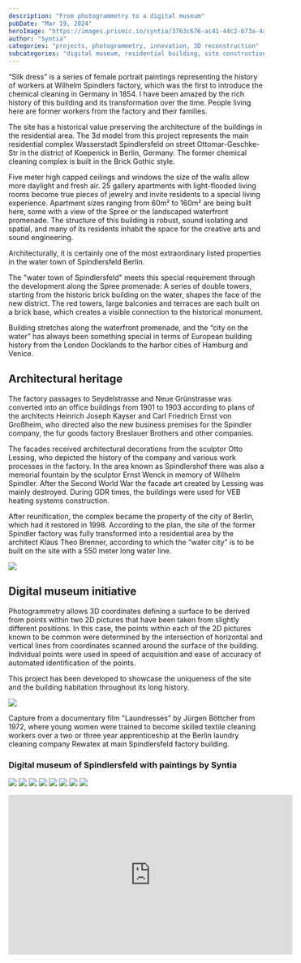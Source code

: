 ```yaml
---
description: "From photogrammetry to a digital museum"
pubDate: "Mar 19, 2024"
heroImage: "https://images.prismic.io/syntia/3763c676-ac41-44c2-b73a-4a1e78b4e71d_707387.jpg?auto=compress,format"
author: "Syntia"
categories: "projects, photogrammetry, innovation, 3D reconstruction"
subcategories: "digital museum, residential building, site construction, property, housing"
---
```


“Silk dress” is a series of female portrait paintings representing the history
of workers at Wilhelm Spindlers factory, which was the first to introduce the
chemical cleaning in Germany in 1854. I have been amazed by the rich history of
this building and its transformation over the time. People living here are
former workers from the factory and their families.

The site has a historical value preserving the architecture of the buildings in
the residential area. The 3d model from this project represents the main
residential complex Wasserstadt Spindlersfeld on street Ottomar-Geschke-Str in
the district of Koepenick in Berlin, Germany. The former chemical cleaning
complex is built in the Brick Gothic style.

Five meter high capped ceilings and windows the size of the walls allow more
daylight and fresh air. 25 gallery apartments with light-flooded living rooms
become true pieces of jewelry and invite residents to a special living
experience. Apartment sizes ranging from 60m² to 160m² are being built here,
some with a view of the Spree or the landscaped waterfront promenade. The
structure of this building is robust, sound isolating and spatial, and many of
its residents inhabit the space for the creative arts and sound engineering.

Architecturally, it is certainly one of the most extraordinary listed properties
in the water town of Spindlersfeld Berlin.

The "water town of Spindlersfeld" meets this special requirement through the
development along the Spree promenade: A series of double towers, starting from
the historic brick building on the water, shapes the face of the new district.
The red towers, large balconies and terraces are each built on a brick base,
which creates a visible connection to the historical monument.

Building stretches along the waterfront promenade, and the “city on the water”
has always been something special in terms of European building history from the
London Docklands to the harbor cities of Hamburg and Venice.

## Architectural heritage

The factory passages to Seydelstrasse and Neue Grünstrasse was converted into an
office buildings from 1901 to 1903 according to plans of the architects Heinrich
Joseph Kayser and Carl Friedrich Ernst von Großheim, who directed also the new
business premises for the Spindler company, the fur goods factory Breslauer
Brothers and other companies.

The facades received architectural decorations from the sculptor Otto Lessing,
who depicted the history of the company and various work processes in the
factory. In the area known as Spindlershof there was also a memorial fountain by
the sculptor Ernst Wenck in memory of Wilhelm Spindler. After the Second World
War the facade art created by Lessing was mainly destroyed. During GDR times,
the buildings were used for VEB heating systems construction.

After reunification, the complex became the property of the city of Berlin,
which had it restored in 1998. According to the plan, the site of the former
Spindler factory was fully transformed into a residential area by the architect
Klaus Theo Brenner, according to which the “water city” is to be built on the
site with a 550 meter long water line.

![](https://images.prismic.io/syntia/d131c92c-896f-4e1d-b70a-3b7b37c0fbb5_707396.jpg?auto=compress,format)

## Digital museum initiative

Photogrammetry allows 3D coordinates defining a surface to be derived from
points within two 2D pictures that have been taken from slightly different
positions. In this case, the points within each of the 2D pictures known to be
common were determined by the intersection of horizontal and vertical lines from
coordinates scanned around the surface of the building. Individual points were
used in speed of acquisition and ease of accuracy of automated identification of
the points.

This project has been developed to showcase the uniqueness of the site and the
building habitation throughout its long history.

![](https://images.prismic.io/syntia/17b3faa3-0f75-4cdb-a012-3bf70e3376e3_2024031913939.png?auto=compress,format)

Capture from a documentary film "Laundresses" by Jürgen Böttcher from 1972,
where young women were trained to become skilled textile cleaning workers over a
two or three year apprenticeship at the Berlin laundry cleaning company Rewatex
at main Spindlersfeld factory building.

### Digital museum of Spindlersfeld with paintings by Syntia

![](https://images.prismic.io/syntia/3763c676-ac41-44c2-b73a-4a1e78b4e71d_707387.jpg?auto=compress,format)
![](https://images.prismic.io/syntia/2efe43b7-373e-42b1-acbf-7f879334234f_707400.jpg?auto=compress,format)
![](https://images.prismic.io/syntia/fbf64ef1-e0b5-4627-a854-4f3c0d0b1c1d_707380.jpg?auto=compress,format)
![](https://images.prismic.io/syntia/bdb9ce60-448b-45c7-ae11-86b99d291563_707381.jpg?auto=compress,format)
![](https://images.prismic.io/syntia/9a9df815-29ac-41e8-91d0-ea35202b2a29_707383.jpg?auto=compress,format)
![](https://images.prismic.io/syntia/8ab41c4f-d221-4b22-94a8-be34e3a1d621_707378.jpg?auto=compress,format)
![](https://images.prismic.io/syntia/e492f0e5-ef35-481a-8137-5e20d3dd4f46_707390.jpg?auto=compress,format)
![](https://images.prismic.io/syntia/d7985a4c-494a-4542-b913-3a0e2de1ec9c_707377.jpg?auto=compress,format)

<iframe width="560" height="315" src="https://www.youtube.com/embed/25ct0Bk35r8?si=3rKStT4GCtSAmY-x" title="YouTube video player" frameborder="0" allow="accelerometer; autoplay; clipboard-write; encrypted-media; gyroscope; picture-in-picture; web-share" allowfullscreen></iframe>
